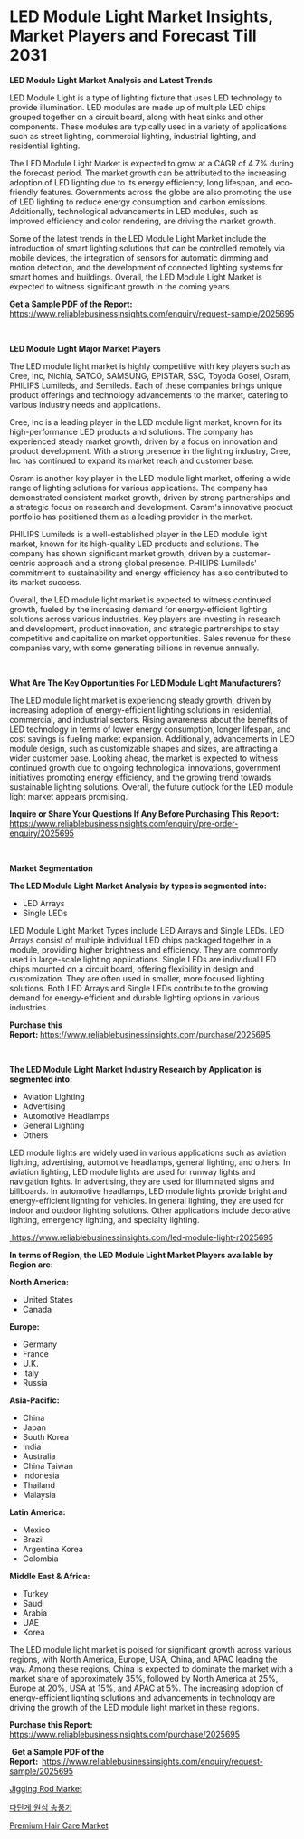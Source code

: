 <p><h1>LED Module Light Market Insights, Market Players and Forecast Till 2031</h1></p><p><strong>LED Module Light Market Analysis and Latest Trends</strong></p>
<p><p>LED Module Light is a type of lighting fixture that uses LED technology to provide illumination. LED modules are made up of multiple LED chips grouped together on a circuit board, along with heat sinks and other components. These modules are typically used in a variety of applications such as street lighting, commercial lighting, industrial lighting, and residential lighting.</p><p>The LED Module Light Market is expected to grow at a CAGR of 4.7% during the forecast period. The market growth can be attributed to the increasing adoption of LED lighting due to its energy efficiency, long lifespan, and eco-friendly features. Governments across the globe are also promoting the use of LED lighting to reduce energy consumption and carbon emissions. Additionally, technological advancements in LED modules, such as improved efficiency and color rendering, are driving the market growth.</p><p>Some of the latest trends in the LED Module Light Market include the introduction of smart lighting solutions that can be controlled remotely via mobile devices, the integration of sensors for automatic dimming and motion detection, and the development of connected lighting systems for smart homes and buildings. Overall, the LED Module Light Market is expected to witness significant growth in the coming years.</p></p>
<p><strong>Get a Sample PDF of the Report:&nbsp;</strong> <a href="https://www.reliablebusinessinsights.com/enquiry/request-sample/2025695">https://www.reliablebusinessinsights.com/enquiry/request-sample/2025695</a></p>
<p>&nbsp;</p>
<p><strong>LED Module Light Major Market Players</strong></p>
<p><p>The LED module light market is highly competitive with key players such as Cree, Inc, Nichia, SATCO, SAMSUNG, EPISTAR, SSC, Toyoda Gosei, Osram, PHILIPS Lumileds, and Semileds. Each of these companies brings unique product offerings and technology advancements to the market, catering to various industry needs and applications.</p><p>Cree, Inc is a leading player in the LED module light market, known for its high-performance LED products and solutions. The company has experienced steady market growth, driven by a focus on innovation and product development. With a strong presence in the lighting industry, Cree, Inc has continued to expand its market reach and customer base.</p><p>Osram is another key player in the LED module light market, offering a wide range of lighting solutions for various applications. The company has demonstrated consistent market growth, driven by strong partnerships and a strategic focus on research and development. Osram's innovative product portfolio has positioned them as a leading provider in the market.</p><p>PHILIPS Lumileds is a well-established player in the LED module light market, known for its high-quality LED products and solutions. The company has shown significant market growth, driven by a customer-centric approach and a strong global presence. PHILIPS Lumileds' commitment to sustainability and energy efficiency has also contributed to its market success.</p><p>Overall, the LED module light market is expected to witness continued growth, fueled by the increasing demand for energy-efficient lighting solutions across various industries. Key players are investing in research and development, product innovation, and strategic partnerships to stay competitive and capitalize on market opportunities. Sales revenue for these companies vary, with some generating billions in revenue annually.</p></p>
<p>&nbsp;</p>
<p><strong>What Are The Key Opportunities For LED Module Light Manufacturers?</strong></p>
<p><p>The LED module light market is experiencing steady growth, driven by increasing adoption of energy-efficient lighting solutions in residential, commercial, and industrial sectors. Rising awareness about the benefits of LED technology in terms of lower energy consumption, longer lifespan, and cost savings is fueling market expansion. Additionally, advancements in LED module design, such as customizable shapes and sizes, are attracting a wider customer base. Looking ahead, the market is expected to witness continued growth due to ongoing technological innovations, government initiatives promoting energy efficiency, and the growing trend towards sustainable lighting solutions. Overall, the future outlook for the LED module light market appears promising.</p></p>
<p><strong>Inquire or Share Your Questions If Any Before Purchasing This Report:</strong> <a href="https://www.reliablebusinessinsights.com/enquiry/pre-order-enquiry/2025695">https://www.reliablebusinessinsights.com/enquiry/pre-order-enquiry/2025695</a></p>
<p>&nbsp;</p>
<p><strong>Market Segmentation</strong></p>
<p><strong>The LED Module Light Market Analysis by types is segmented into:</strong></p>
<p><ul><li>LED Arrays</li><li>Single LEDs</li></ul></p>
<p><p>LED Module Light Market Types include LED Arrays and Single LEDs. LED Arrays consist of multiple individual LED chips packaged together in a module, providing higher brightness and efficiency. They are commonly used in large-scale lighting applications. Single LEDs are individual LED chips mounted on a circuit board, offering flexibility in design and customization. They are often used in smaller, more focused lighting solutions. Both LED Arrays and Single LEDs contribute to the growing demand for energy-efficient and durable lighting options in various industries.</p></p>
<p><strong>Purchase this Report:&nbsp;</strong><a href="https://www.reliablebusinessinsights.com/purchase/2025695">https://www.reliablebusinessinsights.com/purchase/2025695</a></p>
<p>&nbsp;</p>
<p><strong>The LED Module Light Market Industry Research by Application is segmented into:</strong></p>
<p><ul><li>Aviation Lighting</li><li>Advertising</li><li>Automotive Headlamps</li><li>General Lighting</li><li>Others</li></ul></p>
<p><p>LED module lights are widely used in various applications such as aviation lighting, advertising, automotive headlamps, general lighting, and others. In aviation lighting, LED module lights are used for runway lights and navigation lights. In advertising, they are used for illuminated signs and billboards. In automotive headlamps, LED module lights provide bright and energy-efficient lighting for vehicles. In general lighting, they are used for indoor and outdoor lighting solutions. Other applications include decorative lighting, emergency lighting, and specialty lighting.</p></p>
<p><a href="https://www.reliablebusinessinsights.com/led-module-light-r2025695">&nbsp;https://www.reliablebusinessinsights.com/led-module-light-r2025695</a></p>
<p><strong>In terms of Region, the LED Module Light Market Players available by Region are:</strong></p>
<p>
    <p> <strong> North America: </strong>
        <ul>
            <li>United States</li>
            <li>Canada</li>
        </ul>
        </p> 
    <p> <strong> Europe: </strong>
        <ul>
            <li>Germany</li>
            <li>France</li>
            <li>U.K.</li>
            <li>Italy</li>
            <li>Russia</li>
        </ul>
        </p> 
    <p> <strong> Asia-Pacific: </strong>
        <ul>
            <li>China</li>
            <li>Japan</li>
            <li>South Korea</li>
            <li>India</li>
            <li>Australia</li>
            <li>China Taiwan</li>
            <li>Indonesia</li>
            <li>Thailand</li>
            <li>Malaysia</li>
        </ul>
        </p> 
    <p> <strong> Latin America: </strong>
        <ul>
            <li>Mexico</li>
            <li>Brazil</li>
            <li>Argentina Korea</li>
            <li>Colombia</li>
        </ul>
        </p> 
    <p> <strong> Middle East & Africa: </strong>
        <ul>
            <li>Turkey</li>
            <li>Saudi</li>
            <li>Arabia</li>
            <li>UAE</li>
            <li>Korea</li>
        </ul>
    </p>
    </p>
<p><p>The LED module light market is poised for significant growth across various regions, with North America, Europe, USA, China, and APAC leading the way. Among these regions, China is expected to dominate the market with a market share of approximately 35%, followed by North America at 25%, Europe at 20%, USA at 15%, and APAC at 5%. The increasing adoption of energy-efficient lighting solutions and advancements in technology are driving the growth of the LED module light market in these regions.</p></p>
<p><strong>Purchase this Report: </strong><a href="https://www.reliablebusinessinsights.com/purchase/2025695">https://www.reliablebusinessinsights.com/purchase/2025695</a></p>
<p>&nbsp;<strong>Get a Sample PDF of the Report:&nbsp;&nbsp;</strong><a href="https://www.reliablebusinessinsights.com/enquiry/request-sample/2025695">https://www.reliablebusinessinsights.com/enquiry/request-sample/2025695</a></p>
<p><strong></strong></p>
<p><p><a href="https://github.com/josesg55/Market-Research-Report-List-3/blob/main/jigging-rod-market.md">Jigging Rod Market</a></p><p><a href="https://github.com/brainlyez1/Market-Research-Report-List-1/blob/main/9215721154669.md">다단계 원심 송풍기</a></p><p><a href="https://github.com/mancsybtousav/Market-Research-Report-List-3/blob/main/premium-hair-care-market.md">Premium Hair Care Market</a></p></p>